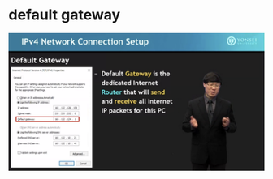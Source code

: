 # default gateway

![c7cf37225fcd57948e228ad261e21da7.png](../../_resources/c7cf37225fcd57948e228ad261e21da7.png)
